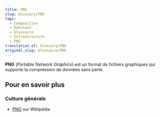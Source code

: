 ```yaml
---
title: PNG
slug: Glossary/PNG
tags:
  - Composition
  - Débutant
  - Glossaire
  - Infrastructure
  - PNG
translation_of: Glossary/PNG
original_slug: Glossaire/PNG
---
```


**PNG** (_Portable Network Graphics_) est un format de fichiers graphiques qui supporte la compression de données sans perte.

## Pour en savoir plus

### Culture générale

- [PNG](https://fr.wikipedia.org/wiki/Portable_Network_Graphics) sur Wikipédia
